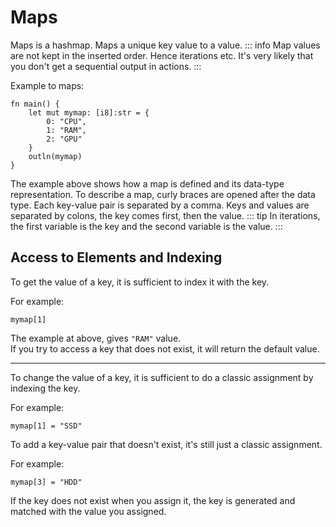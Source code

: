 # Maps
Maps is a hashmap. Maps a unique key value to a value.
::: info
Map values ​​are not kept in the inserted order. Hence iterations etc. It's very likely that you don't get a sequential output in actions.
:::

Example to maps:
```jule
fn main() {
    let mut mymap: [i8]:str = {
        0: "CPU",
        1: "RAM",
        2: "GPU"
    }
    outln(mymap)
}
```
The example above shows how a map is defined and its data-type representation. To describe a map, curly braces are opened after the data type. Each key-value pair is separated by a comma. Keys and values are separated by colons, the key comes first, then the value.
::: tip
In iterations, the first variable is the key and the second variable is the value.
:::

## Access to Elements and Indexing
To get the value of a key, it is sufficient to index it with the key.

For example:
```jule
mymap[1]
```
The example at above, gives `"RAM"` value.\
If you try to access a key that does not exist, it will return the default value.

---

To change the value of a key, it is sufficient to do a classic assignment by indexing the key.

For example:
```jule
mymap[1] = "SSD"
```

To add a key-value pair that doesn't exist, it's still just a classic assignment.

For example:
```jule
mymap[3] = "HDD"
```
If the key does not exist when you assign it, the key is generated and matched with the value you assigned. 